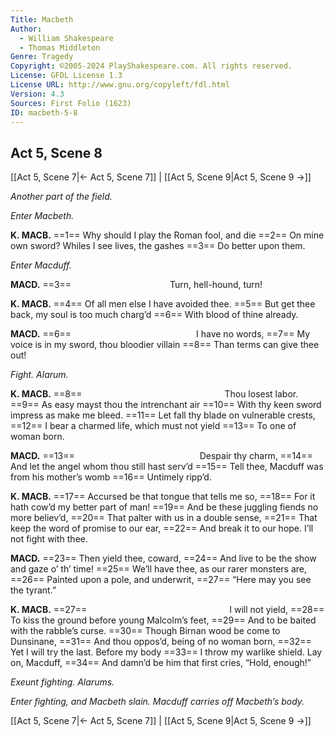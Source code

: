 ```yaml
---
Title: Macbeth
Author: 
  - William Shakespeare
  - Thomas Middleton
Genre: Tragedy
Copyright: ©2005-2024 PlayShakespeare.com. All rights reserved.
License: GFDL License 1.3
License URL: http://www.gnu.org/copyleft/fdl.html
Version: 4.3
Sources: First Folio (1623)
ID: macbeth-5-8
---
```


## Act 5, Scene 8
[[Act 5, Scene 7|← Act 5, Scene 7]] | [[Act 5, Scene 9|Act 5, Scene 9 →]]

*Another part of the field.*

*Enter Macbeth.*

**K. MACB.**
==1== Why should I play the Roman fool, and die
==2== On mine own sword? Whiles I see lives, the gashes
==3== Do better upon them.

*Enter Macduff.*

**MACD.**
==3==            Turn, hell-hound, turn!

**K. MACB.**
==4== Of all men else I have avoided thee.
==5== But get thee back, my soul is too much charg’d
==6== With blood of thine already.

**MACD.**
==6==               I have no words,
==7== My voice is in my sword, thou bloodier villain
==8== Than terms can give thee out!

*Fight. Alarum.*

**K. MACB.**
==8==                 Thou losest labor.
==9== As easy mayst thou the intrenchant air
==10== With thy keen sword impress as make me bleed.
==11== Let fall thy blade on vulnerable crests,
==12== I bear a charmed life, which must not yield
==13== To one of woman born.

**MACD.**
==13==               Despair thy charm,
==14== And let the angel whom thou still hast serv’d
==15== Tell thee, Macduff was from his mother’s womb
==16== Untimely ripp’d.

**K. MACB.**
==17== Accursed be that tongue that tells me so,
==18== For it hath cow’d my better part of man!
==19== And be these juggling fiends no more believ’d,
==20== That palter with us in a double sense,
==21== That keep the word of promise to our ear,
==22== And break it to our hope. I’ll not fight with thee.

**MACD.**
==23== Then yield thee, coward,
==24== And live to be the show and gaze o’ th’ time!
==25== We’ll have thee, as our rarer monsters are,
==26== Painted upon a pole, and underwrit,
==27== “Here may you see the tyrant.”

**K. MACB.**
==27==                 I will not yield,
==28== To kiss the ground before young Malcolm’s feet,
==29== And to be baited with the rabble’s curse.
==30== Though Birnan wood be come to Dunsinane,
==31== And thou oppos’d, being of no woman born,
==32== Yet I will try the last. Before my body
==33== I throw my warlike shield. Lay on, Macduff,
==34== And damn’d be him that first cries, “Hold, enough!”

*Exeunt fighting. Alarums.*

*Enter fighting, and Macbeth slain. Macduff carries off Macbeth’s body.*

[[Act 5, Scene 7|← Act 5, Scene 7]] | [[Act 5, Scene 9|Act 5, Scene 9 →]]